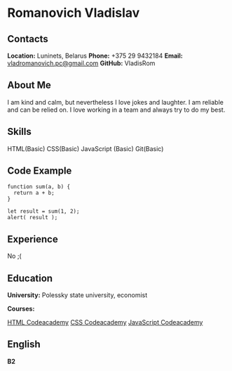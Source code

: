 # **Romanovich Vladislav**

## **Contacts**

**Location:** Luninets, Belarus
**Phone:** +375 29 9432184
**Email:** vladromanovich.pc@gmail.com
**GitHub:** VladisRom

## **About Me**

I am kind and calm, but nevertheless I love jokes and laughter. I am reliable and can be relied on. I love working in a team and always try to do my best.

## **Skills**

HTML(Basic)
CSS(Basic)
JavaScript (Basic)
Git(Basic)

## **Code Example**

```
function sum(a, b) {
  return a + b;
}

let result = sum(1, 2);
alert( result );
```

## **Experience** 

No ;(

## **Education**

**University:** Polessky state university, economist

**Courses:**

[HTML Codeacademy](https://www.codecademy.com/resources/docs/html)
[CSS Codeacademy](https://www.codecademy.com/resources/docs/css)
[JavaScript Codeacademy](https://www.codecademy.com/resources/docs/javascript)

## **English**

**B2** 